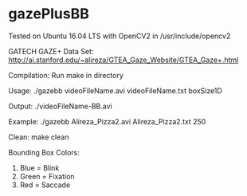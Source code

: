 # gazePlusBB

Tested on Ubuntu 16.04 LTS with OpenCV2 in /usr/include/opencv2

GATECH GAZE+ Data Set: http://ai.stanford.edu/~alireza/GTEA_Gaze_Website/GTEA_Gaze+.html

Compilation: Run make in directory

Usage: ./gazebb videoFileName.avi videoFileName.txt boxSize1D

Output: ./videoFileName-BB.avi

Example: ./gazebb Alireza_Pizza2.avi Alireza_Pizza2.txt 250

Clean: make clean

Bounding Box Colors:
1. Blue = Blink
2. Green = Fixation
3. Red = Saccade
